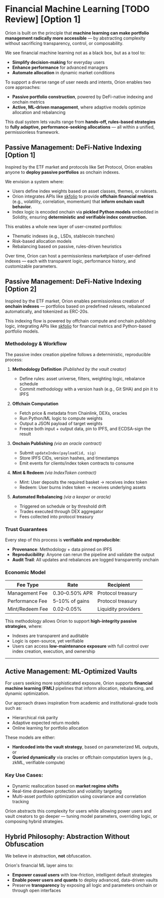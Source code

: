 # Financial Machine Learning [TODO Review] [Option 1]

Orion is built on the principle that **machine learning can make portfolio management radically more accessible** — by abstracting complexity without sacrificing transparency, control, or composability.

We see financial machine learning not as a black box, but as a tool to:
- **Simplify decision-making** for everyday users
- **Enhance performance** for advanced managers
- **Automate allocation** in dynamic market conditions

To support a diverse range of user needs and intents, Orion enables two core approaches:
- **Passive portfolio construction**, powered by DeFi-native indexing and onchain metrics
- **Active, ML-driven management**, where adaptive models optimize allocation and rebalancing

This dual system lets vaults range from **hands-off, rules-based strategies** to **fully adaptive, performance-seeking allocations** — all within a unified, permissionless framework.


## Passive Management: DeFi-Native Indexing [Option 1]

Inspired by the ETF market and protocols like Set Protocol, Orion enables anyone to **deploy passive portfolios** as onchain indexes.

We envision a system where:
- Users define index weights based on asset classes, themes, or rulesets.
- Orion integrates APIs like [skfolio](https://skfolio.io/) to provide **offchain financial metrics** (e.g., volatility, correlation, momentum) that **inform onchain vault behavior.**
- Index logic is encoded onchain via **pickled Python models** embedded in Solidity, ensuring **deterministic and verifiable index construction.**

This enables a whole new layer of user-created portfolios:
- Thematic indexes (e.g., LSDs, stablecoin tranches)
- Risk-based allocation models
- Rebalancing based on passive, rules-driven heuristics

Over time, Orion can host a permissionless marketplace of user-defined indexes — each with transparent logic, performance history, and customizable parameters.


## Passive Management: DeFi-Native Indexing [Option 2]

Inspired by the ETF market, Orion enables permissionless creation of **onchain indexes** — portfolios based on predefined rulesets, rebalanced automatically, and tokenized as ERC-20s.

This indexing flow is powered by offchain compute and onchain publishing logic, integrating APIs like [skfolio](https://skfolio.io/) for financial metrics and Python-based portfolio models.

### Methodology & Workflow

The passive index creation pipeline follows a deterministic, reproducible process:

1. **Methodology Definition** *(Published by the vault creator)*
   - Define rules: asset universe, filters, weighting logic, rebalance schedule
   - Commit methodology with a version hash (e.g., Git SHA) and pin it to IPFS

2. **Offchain Computation**
   - Fetch price & metadata from Chainlink, DEXs, oracles
   - Run Python/ML logic to compute weights
   - Output a JSON payload of target weights
   - Freeze both input + output data, pin to IPFS, and ECDSA-sign the result

3. **Onchain Publishing** *(via an oracle contract)*
   - Submit `updateIndex(payloadCid, sig)`
   - Store IPFS CIDs, version hashes, and timestamps
   - Emit events for clients/index token contracts to consume

4. **Mint & Redeem** *(via IndexToken contract)*
   - Mint: User deposits the required basket → receives index token
   - Redeem: User burns index token → receives underlying assets

5. **Automated Rebalancing** *(via a keeper or oracle)*
   - Triggered on schedule or by threshold drift
   - Trades executed through DEX aggregator
   - Fees collected into protocol treasury


### Trust Guarantees

Every step of this process is **verifiable and reproducible**:

- **Provenance**: Methodology + data pinned on IPFS
- **Reproducibility**: Anyone can rerun the pipeline and validate the output
- **Audit Trail**: All updates and rebalances are logged transparently onchain


### Economic Model

| Fee Type        | Rate                | Recipient           |
|------------------|---------------------|----------------------|
| Management Fee   | 0.30–0.50% APR       | Protocol treasury    |
| Performance Fee  | 5–10% of gains       | Protocol treasury    |
| Mint/Redeem Fee  | 0.02–0.05%           | Liquidity providers  |

This methodology allows Orion to support **high-integrity passive strategies**, where:
- Indexes are transparent and auditable
- Logic is open-source, yet verifiable
- Users can access **low-maintenance exposure** with full control over index creation, execution, and ownership


---

## Active Management: ML-Optimized Vaults

For users seeking more sophisticated exposure, Orion supports **financial machine learning (FML)** pipelines that inform allocation, rebalancing, and dynamic optimization.

Our approach draws inspiration from academic and institutional-grade tools such as:
- Hierarchical risk parity
- Adaptive expected return models
- Online learning for portfolio allocation

These models are either:
- **Hardcoded into the vault strategy**, based on parameterized ML outputs, or
- **Queried dynamically** via oracles or offchain computation layers (e.g., zkML, verifiable compute)

### Key Use Cases:
- Dynamic reallocation based on **market regime shifts**
- Real-time drawdown protection and volatility targeting
- Multi-asset portfolio optimization using covariance and correlation tracking

Orion abstracts this complexity for users while allowing power users and vault creators to go deeper — tuning model parameters, overriding logic, or composing hybrid strategies.


## Hybrid Philosophy: Abstraction Without Obfuscation

We believe in abstraction, **not** obfuscation.

Orion's financial ML layer aims to:
- **Empower casual users** with low-friction, intelligent default strategies
- **Enable power users and quants** to deploy advanced, data-driven vaults
- Preserve **transparency** by exposing all logic and parameters onchain or through open interfaces



